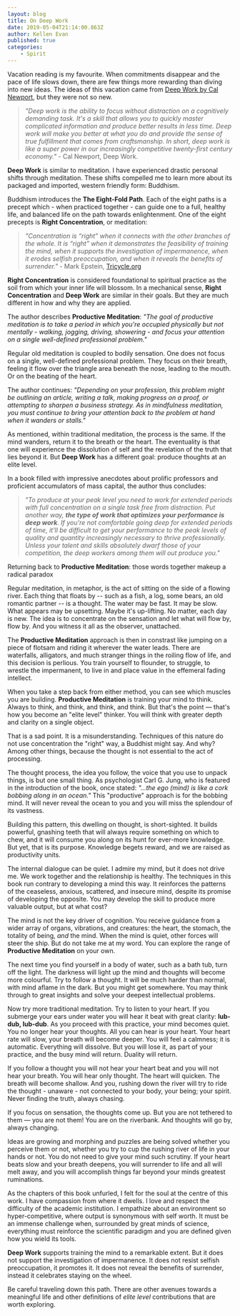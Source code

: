 ```yaml
---
layout: blog
title: On Deep Work
date: 2019-05-04T21:14:00.863Z
author: Kellen Evan
published: true
categories:
    - Spirit
---
```

Vacation reading is my favourite. When commitments disappear and the pace of life slows down, there are few things more rewarding than diving into new ideas. The ideas of this vacation came from [Deep Work by Cal Newport](http://www.calnewport.com/books/deep-work/), but they were not so new.

> *"Deep work is the ability to focus without distraction on a cognitively demanding task. It's a skill that allows you to quickly master complicated information and produce better results in less time. Deep work will make you better at what you do and provide the sense of true fulfillment that comes from craftsmanship. In short, deep work is like a super power in our increasingly competitive twenty-first century economy."* - Cal Newport, Deep Work.

**Deep Work** is similar to meditation. I have experienced drastic personal shifts through meditation. These shifts compelled me to learn more about its packaged and imported, western friendly form: Buddhism.

Buddhism introduces the **The Eight-Fold Path**. Each of the eight paths is a precept which - when practiced together - can guide one to a full, healthy life, and balanced life on the path towards enlightenment. One of the eight precepts is **Right Concentration**, or meditation:

>  *"Concentration is “right” when it connects with the other branches of the whole. It is “right” when it demonstrates the feasibility of training the mind, when it supports the investigation of impermanence, when it erodes selfish preoccupation, and when it reveals the benefits of surrender."* - Mark Epstein, [Tricycle.org](https://tricycle.org/magazine/meditations-secret-ingredient/)

**Right Concentration** is considered foundational to spiritual practice as the soil from which your inner life will blossom. In a mechanical sense, **Right Concentration** and **Deep Work** are similar in their goals. But they are much different in how and why they are applied.

The author describes **Productive Meditation**: *"The goal of productive meditation is to take a period in which you're occupied physically but not mentally - walking, jogging, driving, showering - and focus your attention on a single well-defined professional problem."*

Regular old meditation is coupled to bodily sensation. One does not focus on a single, well-defined professional problem. They focus on their breath, feeling it flow over the triangle area beneath the nose, leading to the mouth. Or on the beating of the heart.

The author continues: *"Depending on your profession, this problem might be outlining an article, writing a talk, making progress on a proof, or attempting to sharpen a business strategy. As in mindfulness meditation, you must continue to bring your attention back to the problem at hand when it wanders or stalls."*

As mentioned, within traditional meditation, the process is the same. If the mind wanders, return it to the breath or the heart. The eventuality is that one will experience the dissolution of self and the revelation of the truth that lies beyond it. But **Deep Work** has a different goal: produce thoughts at an elite level.

In a book filled with impressive anecdotes about prolific professors and proficient accumulators of mass capital, the author thus concludes:

> _"To produce at your peak level you need to work for extended periods with full concentration on a single task free from distraction. Put another way, **the type of work that optimizes your performance is deep work**. If you're not comfortable going deep for extended periods of time, it'll be difficult to get your performance to the peak levels of quality and quantity increasingly necessary to thrive professionally. Unless your talent and skills absolutely dwarf those of your competition, the deep workers among them will out produce you."_

Returning back to **Productive Meditation**: those words together makeup a radical paradox

Regular meditation, in metaphor, is the act of sitting on the side of a flowing river. Each thing that floats by -- such as a fish, a log, some bears, an old romantic partner -- is a thought. The water may be fast. It may be slow. What appears may be upsetting. Maybe it's up-lifting. No matter, each day is new. The idea is to concentrate on the sensation and let what will flow by, flow by. And you witness it all as the observer, unattached.

The **Productive Meditation** approach is then in constrast like jumping on a piece of flotsam and riding it wherever the water leads. There are waterfalls, alligators, and much stranger things in the roiling flow of life, and this decision is perlious. You train yourself to flounder, to struggle, to wrestle the impermanent, to live in and place value in the effemeral fading intellect.

When you take a step back from either method, you can see which muscles you are building. **Productive Meditation** is training your mind to think. Always to think, and think, and think, and think. But that's the point — that's how you become an "elite level" thinker. You will think with greater depth and clarity on a single object.

That is a sad point. It is a misunderstanding. Techniques of this nature do not use concentration the "right" way, a Buddhist might say. And why? Among other things, because the thought is not essential to the act of processing.

The thought process, the idea you follow, the voice that you use to unpack things, is but one small thing. As psychologist Carl G. Jung, who is featured in the introduction of the book, once stated: *"...the ego (mind) is like a cork bobbing along in an ocean."* This "productive" approach is for the bobbing mind. It will never reveal the ocean to you and you will miss the splendour of its vastness.

Building this pattern, this dwelling on thought, is short-sighted. It builds powerful, gnashing teeth that will always require something on which to chew, and it will consume you along on its hunt for ever-more knowledge. But yet, that is its purpose. Knowledge begets reward, and we are raised as productivity units.

The internal dialogue can be quiet. I admire my mind, but it does not drive me. We work together and the relationship is healthy. The techniques in this book run contrary to developing a mind this way. It reinforces the patterns of the ceaseless, anxious, scattered, and insecure mind, despite its promise of developing the opposite. You may develop the skill to produce more valuable output, but at what cost?

The mind is not the key driver of cognition. You receive guidance from a wider array of organs, vibrations, and creatures: the heart, the stomach, the totality of being, *and* the mind. When the mind is quiet, other forces will steer the ship. But do not take me at my word. You can explore the range of **Productive Meditation** on your own.

The next time you find yourself in a body of water, such as a bath tub, turn off the light. The darkness will light up the mind and thoughts will become more colourful. Try to follow a thought. It will be much harder than normal, with mind aflame in the dark. But you might get somewhere. You may think through to great insights and solve your deepest intellectual problems.

Now try more traditional meditation. Try to listen to your heart. If you submerge your ears under water you will hear it beat with great clarity: **lub-dub, lub-dub**. As you proceed with this practice, your mind becomes quiet. You no longer hear your thoughts. All you can hear is your heart. Your heart rate will slow, your breath will become deeper. You will feel a calmness; it is automatic. Everything will dissolve. But you will lose it, as part of your practice, and the busy mind will return. Duality will return.

If you follow a thought you will not hear your heart beat and you will not hear your breath. You will hear only thought. The heart will quicken. The breath will become shallow. And you, rushing down the river will try to ride the thought - unaware - not connected to your body, your being; your spirit. Never finding the truth, always chasing.

If you focus on sensation, the thoughts come up. But you are not tethered to them — you are not them! You are on the riverbank. And thoughts will go by, always changing. 

Ideas are growing and morphing and puzzles are being solved whether you perceive them or not, whether you try to cup the rushing river of life in your hands or not. You do not need to give your mind such scrutiny. If your heart beats slow and your breath deepens, you will surrender to life and all will melt away, and you will accomplish things far beyond your minds greatest ruminations.

As the chapters of this book unfurled, I felt for the soul at the centre of this work. I have compassion from where it dwells. I love and respect the difficulty of the academic institution. I empathize about an environment so hyper-competitive, where output is synonymous with self worth. It must be an immense challenge when, surrounded by great minds of science, everything must reinforce the scientific paradigm and you are defined given how you wield its tools.

**Deep Work** supports training the mind to a remarkable extent. But it does not support the investigation of impermanence. It does not resist selfish preoccupation, it promotes it. It does not reveal the benefits of surrender, instead it celebrates staying on the wheel.

Be careful traveling down this path. There are other avenues towards a meaningful life and other definitions of *elite level* contributions that are worth exploring.
